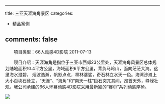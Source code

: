 
---
title: 三亚天涯海角景区
categories:
- 精品案例

comments: false
---

　　项目类型：66人动感4D影院
    2011-07-13

  　　项目介绍：天涯海角是指位于三亚市西郊23公里处，天涯海角风景区总体规划陆地面积10.4平方公里，海域面积6平方公里，背负马岭山，面向茫茫大海。这里海水澄碧， 烟波浩瀚，帆影点点，椰林婆娑，奇石林立水天一色。海湾沙滩上大小百块石耸立，“天涯”、“海角”和“南天一柱”巨石突兀其间，昂首天外，峥嵘壮观。我公司承建的66人环幕动感4D影院采用最新颖的“赛尔”系列动感座椅。


<img src="/css/images/anli/info11.jpg">

